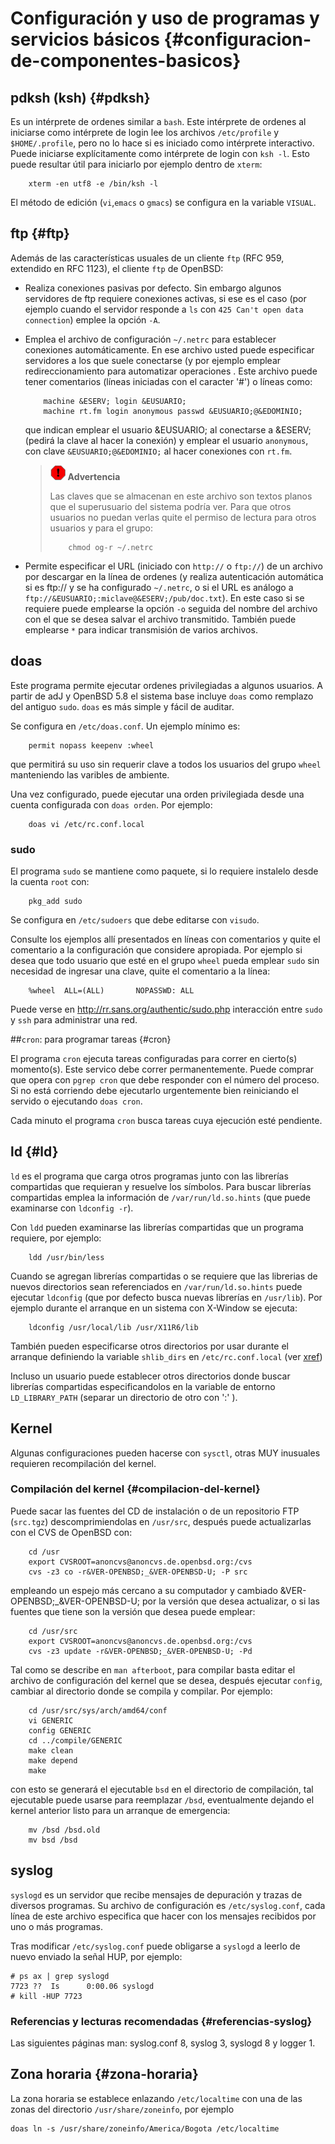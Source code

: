 
# Configuración y uso de programas y servicios básicos {#configuracion-de-componentes-basicos}

## pdksh (ksh) {#pdksh}

Es un intérprete de ordenes similar a `bash`. Este intérprete de
ordenes al iniciarse como intérprete de login lee los archivos
`/etc/profile` y `$HOME/.profile`, pero no lo hace si es iniciado como
intérprete interactivo. Puede iniciarse explícitamente como intérprete
de login con `ksh -l`. Esto puede resultar útil para iniciarlo por
ejemplo dentro de `xterm`:

        xterm -en utf8 -e /bin/ksh -l 

El método de edición (`vi`,`emacs` o `gmacs`) se configura en la
variable `VISUAL`.


## ftp {#ftp}

Además de las características usuales de un cliente `ftp` (RFC 959,
extendido en RFC 1123), el cliente `ftp` de OpenBSD:

-   Realiza conexiones pasivas por defecto. Sin embargo algunos
    servidores de ftp requiere conexiones activas, si ese es el caso
    (por ejemplo cuando el servidor responde a `ls` con
    `425 Can't open data connection`) emplee la opción `-A`.

-   Emplea el archivo de configuración `~/.netrc` para establecer
    conexiones automáticamente. En ese archivo usted puede especificar
    servidores a los que suele conectarse (y por ejemplo emplear
    redireccionamiento para automatizar operaciones . Este archivo puede
    tener comentarios (líneas iniciadas con el caracter '\#') o líneas
    como:

            machine &ESERV; login &EUSUARIO;
            machine rt.fm login anonymous passwd &EUSUARIO;@&EDOMINIO;
                

    que indican emplear el usuario &EUSUARIO; al conectarse a &ESERV;
    (pedirá la clave al hacer la conexión) y emplear el usuario
    `anonymous`, con clave `&EUSUARIO;@&EDOMINIO;` al hacer conexiones con
    `rt.fm`.

    > ![Aviso](img/warning.png) **Advertencia**
    >
    > Las claves que se almacenan en este archivo son textos planos que
    > el superusuario del sistema podría ver. Para que otros usuarios no
    > puedan verlas quite el permiso de lectura para otros usuarios y
    > para el grupo:
    >
    >         chmod og-r ~/.netrc

-   Permite especificar el URL (iniciado con `http://` o `ftp://`) de un
    archivo por descargar en la línea de ordenes (y realiza
    autenticación automática si es ftp:// y se ha configurado
    `~/.netrc`, o si el URL es análogo a
    `ftp://&EUSUARIO;:miclave@&ESERV;/pub/doc.txt`). En este caso si se
    requiere puede emplearse la opción `-o` seguida del nombre del
    archivo con el que se desea salvar el archivo transmitido. También
    puede emplearse `*` para indicar transmisión de varios archivos.


## doas

Este programa permite ejecutar ordenes privilegiadas a algunos
usuarios. A partir de adJ y OpenBSD 5.8 el sistema base incluye `doas`
como remplazo del antiguo `sudo`. `doas` es más simple y fácil de
auditar.

Se configura en `/etc/doas.conf`. Un ejemplo mínimo es:

        permit nopass keepenv :wheel

que permitirá su uso sin requerir clave a todos los usuarios del grupo
`wheel` manteniendo las varibles de ambiente.

Una vez configurado, puede ejecutar una orden privilegiada desde una
cuenta configurada con `doas orden`. Por ejemplo:

        doas vi /etc/rc.conf.local 

### sudo

El programa `sudo` se mantiene como paquete, si lo requiere instalelo
desde la cuenta `root` con:

        pkg_add sudo

Se configura en `/etc/sudoers` que debe editarse con `visudo`.

Consulte los ejemplos allí presentados en líneas con comentarios y quite
el comentario a la configuración que considere apropiada. Por ejemplo si
desea que todo usuario que esté en el grupo `wheel` pueda emplear `sudo`
sin necesidad de ingresar una clave, quite el comentario a la línea:

        %wheel  ALL=(ALL)       NOPASSWD: ALL

Puede verse en <http://rr.sans.org/authentic/sudo.php> interacción entre
`sudo` y `ssh` para administrar una red.

##`cron`: para programar tareas {#cron}

El programa `cron` ejecuta tareas configuradas para correr en cierto(s)
momento(s). Este servico debe correr permanentemente. Puede comprar que
opera con `pgrep cron` que debe responder con el número del proceso. Si
no está corriendo debe ejecutarlo urgentemente bien reiniciando el
servido o ejecutando `doas cron`.

Cada minuto el programa `cron` busca tareas cuya ejecución esté
pendiente.

## ld {#ld}

`ld` es el programa que carga otros programas junto con las librerías
compartidas que requieran y resuelve los símbolos. Para buscar librerías
compartidas emplea la información de `/var/run/ld.so.hints` (que puede
examinarse con `ldconfig -r`).

Con `ldd` pueden examinarse las librerías compartidas que un programa
requiere, por ejemplo:

        ldd /usr/bin/less
        

Cuando se agregan librerías compartidas o se requiere que las librerias
de nuevos directorios sean referenciados en `/var/run/ld.so.hints` puede
ejecutar `ldconfig` (que por defecto busca nuevas librerías en
`/usr/lib`). Por ejemplo durante el arranque en un sistema con X-Window
se ejecuta:

        ldconfig /usr/local/lib /usr/X11R6/lib
        

También pueden especificarse otros directorios por usar durante el
arranque definiendo la variable `shlib_dirs` en `/etc/rc.conf.local`
(ver [xref](#inicio-del-sistema))

Incluso un usuario puede establecer otros directorios donde buscar
librerías compartidas especificandolos en la variable de entorno
`LD_LIBRARY_PATH` (separar un directorio de otro con ':' ).


## Kernel

Algunas configuraciones pueden hacerse con `sysctl`, otras MUY inusuales
requieren recompilación del kernel.

### Compilación del kernel {#compilacion-del-kernel}

Puede sacar las fuentes del CD de instalación o de un repositorio FTP
(`src.tgz`) descomprimiendolas en `/usr/src`, después puede
actualizarlas con el CVS de OpenBSD con:

        cd /usr
        export CVSROOT=anoncvs@anoncvs.de.openbsd.org:/cvs
        cvs -z3 co -r&VER-OPENBSD;_&VER-OPENBSD-U; -P src 

empleando un espejo más cercano a su computador y cambiado
&VER-OPENBSD;\_&VER-OPENBSD-U; por la versión que desea actualizar, o si las
fuentes que tiene son la versión que desea puede emplear:

        cd /usr/src
        export CVSROOT=anoncvs@anoncvs.de.openbsd.org:/cvs
        cvs -z3 update -r&VER-OPENBSD;_&VER-OPENBSD-U; -Pd 

Tal como se describe en `man afterboot`, para compilar basta editar el
archivo de configuración del kernel que se desea, después ejecutar
`config`, cambiar al directorio donde se compila y compilar. Por
ejemplo:

        cd /usr/src/sys/arch/amd64/conf
        vi GENERIC
        config GENERIC
        cd ../compile/GENERIC
        make clean
        make depend
        make
          

con esto se generará el ejecutable `bsd` en el directorio de
compilación, tal ejecutable puede usarse para reemplazar `/bsd`,
eventualmente dejando el kernel anterior listo para un arranque de
emergencia:

        mv /bsd /bsd.old
        mv bsd /bsd
          


## syslog

`syslogd` es un servidor que recibe mensajes de depuración y trazas de
diversos programas. Su archivo de configuración es `/etc/syslog.conf`,
cada línea de este archivo especifica que hacer con los mensajes
recibidos por uno o más programas.

Tras modificar `/etc/syslog.conf` puede obligarse a `syslogd` a leerlo
de nuevo enviado la señal HUP, por ejemplo:

    # ps ax | grep syslogd
    7723 ??  Is      0:00.06 syslogd 
    # kill -HUP 7723
        

### Referencias y lecturas recomendadas {#referencias-syslog}

Las siguientes páginas man: syslog.conf 8, syslog 3, syslogd 8 y logger
1.

## Zona horaria {#zona-horaria}

La zona horaria se establece enlazando ```/etc/localtime``` 
con una de las zonas del directorio ```/usr/share/zoneinfo```, 
por ejemplo

    doas ln -s /usr/share/zoneinfo/America/Bogota /etc/localtime
